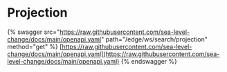 # Projection

{% swagger src="https://raw.githubusercontent.com/sea-level-change/docs/main/openapi.yaml" path="/edge/ws/search/projection" method="get" %}
[https://raw.githubusercontent.com/sea-level-change/docs/main/openapi.yaml](https://raw.githubusercontent.com/sea-level-change/docs/main/openapi.yaml)
{% endswagger %}
